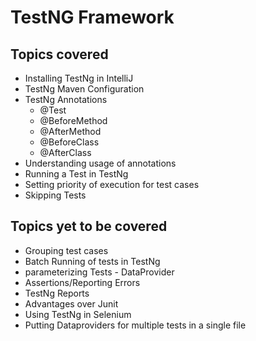 # TestNG Framework

## Topics covered
* Installing TestNg in IntelliJ
* TestNg Maven Configuration
* TestNg Annotations
    - @Test
    - @BeforeMethod
    - @AfterMethod
    - @BeforeClass
    - @AfterClass
* Understanding usage of annotations
* Running a Test in TestNg
* Setting priority of execution for test cases
* Skipping Tests

## Topics yet to be covered
* Grouping test cases
* Batch Running of tests in TestNg
* parameterizing Tests - DataProvider
* Assertions/Reporting Errors
* TestNg Reports
* Advantages over Junit
* Using TestNg in Selenium
* Putting Dataproviders for multiple tests in a single file
